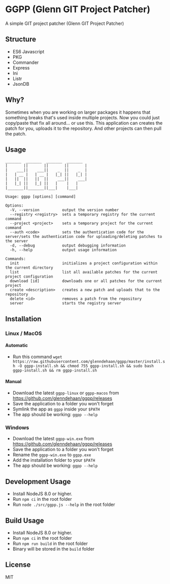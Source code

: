 # GGPP (Glenn GIT Project Patcher)

A simple GIT project patcher (Glenn GIT Project Patcher)

## Structure
- ES6 Javascript
- PKG
- Commander
- Express
- Ini
- Listr
- JsonDB

## Why?
Sometimes when you are working on larger packages it happens that something breaks that's used inside multiple projects.
Now you could just copy/paste that fix all around... or use this.
This application can creates the patch for you, uploads it to the repository. And other projects can then pull the patch.

## Usage
```
_______  _______  _______  _______  
|       ||       ||       ||       |
|    ___||    ___||    _  ||    _  |
|   | __ |   | __ |   |_| ||   |_| |
|   ||  ||   ||  ||    ___||    ___|
|   |_| ||   |_| ||   |    |   |    
|_______||_______||___|    |___|    

Usage: ggpp [options] [command]

Options:
  -V, --version          output the version number
  --registry <registry>  sets a temporary registry for the current command
  --project <project>    sets a temporary project for the current command
  --auth <code>          sets the authentication code for the server/sets the authentication code for uploading/deleting patches to the server
  -d, --debug            output debugging information
  -h, --help             output usage information

Commands:
  init                   initializes a project configuration within the current directory
  list                   list all available patches for the current project configuration
  download [id]          downloads one or all patches for the current project
  create <description>   creates a new patch and uploads that to the repository
  delete <id>            removes a patch from the repository
  server                 starts the registry server
```

## Installation
### Linux / MacOS
#### Automatic
- Run this command `wget https://raw.githubusercontent.com/glenndehaan/ggpp/master/install.sh -O ggpp-install.sh && chmod 755 ggpp-install.sh && sudo bash ggpp-install.sh && rm ggpp-install.sh`

#### Manual
- Download the latest `ggpp-linux` or `ggpp-macos` from https://github.com/glenndehaan/ggpp/releases
- Save the application to a folder you won't forget
- Symlink the app as `ggpp` inside your `$PATH`
- The app should be working: `ggpp --help`

### Windows
- Download the latest `ggpp-win.exe` from https://github.com/glenndehaan/ggpp/releases
- Save the application to a folder you won't forget
- Rename the `ggpp-win.exe` to `ggpp.exe`
- Add the installation folder to your `$PATH`
- The app should be working: `ggpp --help`

## Development Usage
- Install NodeJS 8.0 or higher.
- Run `npm ci` in the root folder
- Run `node ./src/ggpp.js --help` in the root folder

## Build Usage
- Install NodeJS 8.0 or higher.
- Run `npm ci` in the root folder
- Run `npm run build` in the root folder
- Binary will be stored in the `build` folder

## License

MIT
